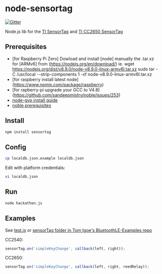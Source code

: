 # node-sensortag

[![Gitter](https://badges.gitter.im/Join%20Chat.svg)](https://gitter.im/sandeepmistry/node-sensortag?utm_source=badge&utm_medium=badge&utm_campaign=pr-badge&utm_content=badge)


Node.js lib for the [TI SensorTag](http://www.ti.com/tool/cc2541dk-sensor) and [TI CC2650 SensorTag](http://www.ti.com/tool/cc2650stk)

## Prerequisites
 * [for Raspberry Pi Zero] Dowload and install [node] manually the .tar.xz for [ARMv6] from (https://nodejs.org/en/download/)
                           ie.  wget https://nodejs.org/dist/v8.9.0/node-v8.9.0-linux-armv6l.tar.xz
                                sudo tar -C /usr/local --strip-components 1 -xf node-v8.9.0-linux-armv6l.tar.xz
 * [for raspberry install latest node] (https://www.npmjs.com/package/raspberry)
 * [for rapberry-pi upgrade your GCC to V4.8]  (https://github.com/sandeepmistry/noble/issues/253)
 * [node-gyp install guide](https://github.com/nodejs/node-gyp#installation)
 * [noble prerequisites](https://github.com/sandeepmistry/noble#prerequisites)
 

## Install

```sh
npm install sensortag
```

## Config

```sh
cp localdb.json.example localdb.json
```

Edit with platform credentials:

```sh
vi localdb.json
```

## Run

```sh
node hackathon.js
```

## Examples

See [test.js](test.js) or [sensorTag folder in Tom Igoe's BluetoothLE-Examples repo ](https://github.com/tigoe/BluetoothLE-Examples/tree/master/sensorTag)

CC2540:

```javascript
sensorTag.on('simpleKeyChange', callback(left, right));
```

CC2650:

```javascript
sensorTag.on('simpleKeyChange', callback(left, right, reedRelay));
```
